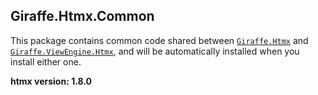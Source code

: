 ## Giraffe.Htmx.Common

This package contains common code shared between [`Giraffe.Htmx`](https://www.nuget.org/packages/Giraffe.Htmx) and [`Giraffe.ViewEngine.Htmx`](https://www.nuget.org/packages/Giraffe.ViewEngine.Htmx), and will be automatically installed when you install either one.

**htmx version: 1.8.0**
